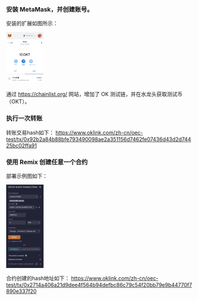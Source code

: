### 安装 MetaMask，并创建账号。

安装的扩展如图所示：

<img src=./assets/WX20220223-122921@2x.png width=20% />

通过 https://chainlist.org/ 网站，增加了 OK 测试链，并在水龙头获取测试币（OKT）。

### 执行一次转账

转账交易hash如下：
https://www.oklink.com/zh-cn/oec-test/tx/0x92b2a84b88bfe793490098ae2a351156d7462fe07436d43d2d74425bc02ffa91

### 使用 Remix 创建任意一个合约

部署示例图如下：

<img src=./assets/WX20220223-123823@2x.png width=20% />

合约创建的hash地址如下：
https://www.oklink.com/zh-cn/oec-test/tx/0x2714a406a21d9dee4f564b94defbc86c79c54f20bb79e9b44770f7890e337f20











